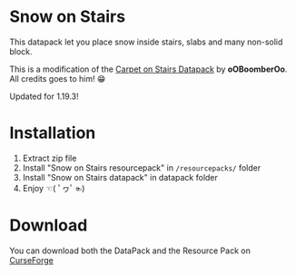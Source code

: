 # Snow on Stairs
This datapack let you place snow inside stairs, slabs and many non-solid block.

This is a modification of the [Carpet on Stairs Datapack](https://github.com/oOBoomberOo/carpet_on_stairs) by **oOBoomberOo**. All credits goes to him! 😁

Updated for 1.19.3!

# Installation
1) Extract zip file
2) Install "Snow on Stairs resourcepack" in `/resourcepacks/` folder
3) Install "Snow on Stairs datapack" in datapack folder
4) Enjoy ☜( ﾟヮﾟ☜)

# Download

You can download both the DataPack and the Resource Pack on [CurseForge](https://www.curseforge.com/minecraft/customization/snow-on-stairs-datapack)

